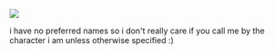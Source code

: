 ![](https://komarev.com/ghpvc/?username=starfollower&label=&color=940a00)

i have no preferred names so i don't really care if you call me by the character i am unless otherwise specified :)
